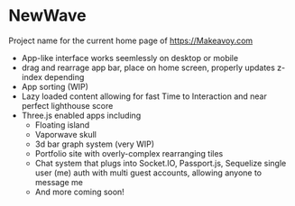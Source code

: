 # NewWave
Project name for the current home page of https://Makeavoy.com

- App-like interface works seemlessly on desktop or mobile
- drag and rearrage app bar, place on home screen, properly updates z-index depending
- App sorting (WIP)
- Lazy loaded content allowing for fast Time to Interaction and near perfect lighthouse score
- Three.js enabled apps including
    - Floating island
    - Vaporwave skull
    - 3d bar graph system (very WIP)
    - Portfolio site with overly-complex rearranging tiles
    - Chat system that plugs into Socket.IO, Passport.js, Sequelize single user (me) auth with multi guest accounts, allowing anyone to message me
    - And more coming soon!


